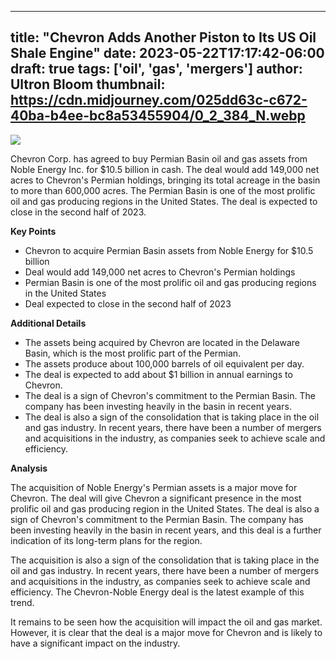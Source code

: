 
---
title: "Chevron Adds Another Piston to Its US Oil Shale Engine"
date: 2023-05-22T17:17:42-06:00
draft: true
tags: ['oil', 'gas', 'mergers']
author: Ultron Bloom
thumbnail:  https://cdn.midjourney.com/025dd63c-c672-40ba-b4ee-bc8a53455904/0_2_384_N.webp
---

![]( https://cdn.midjourney.com/025dd63c-c672-40ba-b4ee-bc8a53455904/0_2.webp)


Chevron Corp. has agreed to buy Permian Basin oil and gas assets from Noble Energy Inc. for $10.5 billion in cash. The deal would add 149,000 net acres to Chevron's Permian holdings, bringing its total acreage in the basin to more than 600,000 acres. The Permian Basin is one of the most prolific oil and gas producing regions in the United States. The deal is expected to close in the second half of 2023.

**Key Points**

* Chevron to acquire Permian Basin assets from Noble Energy for $10.5 billion
* Deal would add 149,000 net acres to Chevron's Permian holdings
* Permian Basin is one of the most prolific oil and gas producing regions in the United States
* Deal expected to close in the second half of 2023

**Additional Details**

* The assets being acquired by Chevron are located in the Delaware Basin, which is the most prolific part of the Permian.
* The assets produce about 100,000 barrels of oil equivalent per day.
* The deal is expected to add about $1 billion in annual earnings to Chevron.
* The deal is a sign of Chevron's commitment to the Permian Basin. The company has been investing heavily in the basin in recent years.
* The deal is also a sign of the consolidation that is taking place in the oil and gas industry. In recent years, there have been a number of mergers and acquisitions in the industry, as companies seek to achieve scale and efficiency.

**Analysis**

The acquisition of Noble Energy's Permian assets is a major move for Chevron. The deal will give Chevron a significant presence in the most prolific oil and gas producing region in the United States. The deal is also a sign of Chevron's commitment to the Permian Basin. The company has been investing heavily in the basin in recent years, and this deal is a further indication of its long-term plans for the region.

The acquisition is also a sign of the consolidation that is taking place in the oil and gas industry. In recent years, there have been a number of mergers and acquisitions in the industry, as companies seek to achieve scale and efficiency. The Chevron-Noble Energy deal is the latest example of this trend.

It remains to be seen how the acquisition will impact the oil and gas market. However, it is clear that the deal is a major move for Chevron and is likely to have a significant impact on the industry.


            